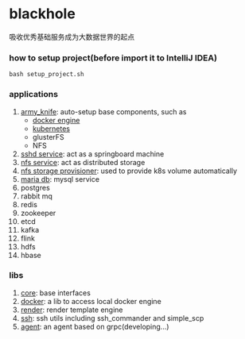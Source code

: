 # blackhole

吸收优秀基础服务成为大数据世界的起点

### how to setup project(before import it to IntelliJ IDEA)

```shell
bash setup_project.sh
```

### applications
1. [army_knife](application/army_knife): auto-setup base components, such as 
    * [docker engine](application/army_knife/src/test/java/tech/geekcity/blackhole/application/army/knife/install/DockerEngineInstallerTest.java)
    * [kubernetes](application/army_knife/src/test/java/tech/geekcity/blackhole/application/army/knife/install/K8sInstallerTest.java)
    * glusterFS
    * NFS
2. [sshd service](application/ssh): act as a springboard machine
3. [nfs service](application/nfs): act as distributed storage
4. [nfs storage provisioner](application/nfs_storage_provision): used to provide k8s volume automatically
5. [maria db](application/maria_db): mysql service
6. postgres
7. rabbit mq
8. redis
9. zookeeper
10. etcd
11. kafka
12. flink
13. hdfs
14. hbase

### libs
1. [core](lib/core): base interfaces
2. [docker](lib/docker): a lib to access local docker engine
3. [render](lib/render): render template engine
4. [ssh](lib/ssh): ssh utils including ssh_commander and simple_scp
5. [agent](lib/agent): an agent based on grpc(developing...)
